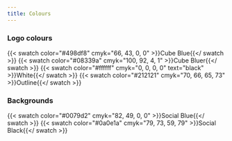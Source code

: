 ```yaml
---
title: Colours
---
```


### Logo colours

{{< swatch color="#498df8" cmyk="66, 43, 0, 0" >}}Cube Blue{{</ swatch >}}
{{< swatch color="#08339a" cmyk="100, 92, 4, 1" >}}Cube Bluer{{</ swatch >}}
{{< swatch color="#ffffff" cmyk="0, 0, 0, 0" text="black" >}}White{{</ swatch >}}
{{< swatch color="#212121" cmyk="70, 66, 65, 73" >}}Outline{{</ swatch >}}

### Backgrounds

{{< swatch color="#0079d2" cmyk="82, 49, 0, 0" >}}Social Blue{{</ swatch >}}
{{< swatch color="#0a0e1a" cmyk="79, 73, 59, 79" >}}Social Black{{</ swatch >}}
